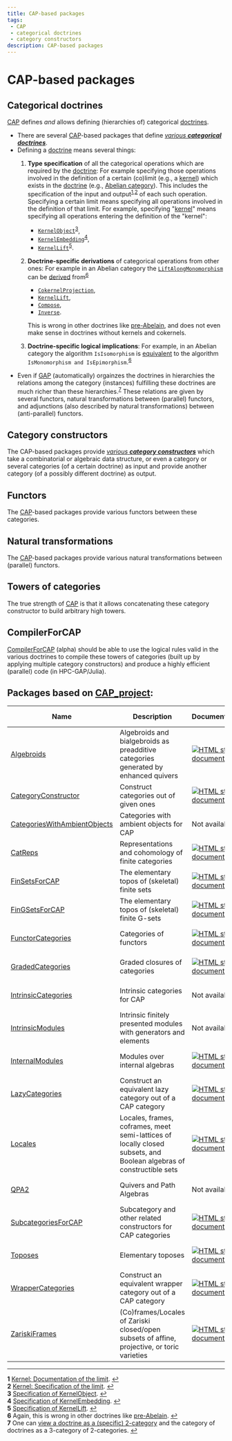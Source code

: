 ```yaml
---
title: CAP-based packages
tags:
 - CAP
 - categorical doctrines
 - category constructors
description: CAP-based packages
---
```


# CAP-based packages

## Categorical doctrines

[CAP][CAP] defines *and* allows defining (hierarchies of) categorical [doctrines][doctrine].
   * There are several [CAP][CAP]-based packages that define [*various* ***categorical doctrines***](doctrines).
   * Defining a [doctrine][doctrine] means several things:
       1. **Type specification** of all the categorical operations which are required by the [doctrine][doctrine]: For example specifying those operations involved in the definition of a certain (co)limit (e.g., a [kernel](https://ncatlab.org/nlab/show/kernel)) which exists in the [doctrine][doctrine] (e.g., [Abelian category](https://ncatlab.org/nlab/show/abelian+category)). This includes the specification of the input and output<sup id="a1">[1](#f1),</sup><sup id="a2">[2](#f2)</sup> of each such operation. Specifying a certain limit means specifying all operations involved in the definition of that limit. For example, specifying "[kernel](https://homalg-project.github.io/CAP_project/CAP/doc/chap6_mj.html#X7DCD99628504B810)" means specifying all operations entering the definition of the "kernel":
           - [`KernelObject`](https://homalg-project.github.io/CAP_project/CAP/doc/chap6_mj.html#X82EAD3357C9FE4C8)<sup id="a3">[3](#f3)</sup>,
           - [`KernelEmbedding`](https://homalg-project.github.io/CAP_project/CAP/doc/chap6_mj.html#X8430666980D732FB)<sup id="a4">[4](#f4)</sup>,
           - [`KernelLift`](https://homalg-project.github.io/CAP_project/CAP/doc/chap6_mj.html#X851623317C59DDE5)<sup id="a5">[5](#f5)</sup>.
       2. **Doctrine-specific derivations**  of categorical operations from other ones: For example in an Abelian category the [`LiftAlongMonomorphism`](https://homalg-project.github.io/CAP_project/CAP/doc/chap3_mj.html#X83CDF65582CD9921) can be [derived](https://github.com/homalg-project/CAP_project/blob/85d19bd33e1e3d8971d79f13cf814a5210de3392/CAP/gap/DerivedMethods.gi#L1641) from<sup id="a6">[6](#f6)</sup>
           + [`CokernelProjection`](https://homalg-project.github.io/CAP_project/CAP/doc/chap6_mj.html#X78948D7A7B52AB31),
           + [`KernelLift`](https://homalg-project.github.io/CAP_project/CAP/doc/chap6_mj.html#X851623317C59DDE5),
           + [`Compose`](https://homalg-project.github.io/CAP_project/CAP/doc/chap3_mj.html#X8244F7A0868BE27D),
           + [`Inverse`](https://homalg-project.github.io/CAP_project/CAP/doc/chap3_mj.html#X864F84C47DC1A620).

           This is wrong in other doctrines like [pre-Abelain](https://ncatlab.org/nlab/show/pre-abelian+category), and does not even make sense in doctrines without kernels and cokernels.
       3. **Doctrine-specific logical implications**: For example, in an Abelian category the algorithm `IsIsomorphism` is [equivalent](https://github.com/homalg-project/CAP_project/blob/85d19bd33e1e3d8971d79f13cf814a5210de3392/CAP/LogicForCategories/PredicateImplicationsForAbelianCategories.tex#L1) to the algorithm `IsMonomorphism and IsEpimorphism`.<sup id="a6">[6](#f6)</sup>
   * Even if [GAP][GAP] (automatically) orgainzes the doctrines in hierarchies the relations among the category (instances) fulfilling these doctrines are much richer than these hierarchies.<sup id="a7">[7](#f7)</sup> These relations are given by several functors, natural transformations between (parallel) functors, and adjunctions (also described by natural transformations) between (anti-parallel) functors.

## Category constructors

The CAP-based packages provide [*various* ***category constructors***](constructors) which take a combinatorial or algebraic data structure, or even a category or several categories (of a certain doctrine) as input and provide another category (of a possibly different doctrine) as output.

## Functors

The [CAP][CAP]-based packages provide various functors between these categories.

## Natural transformations

The [CAP][CAP]-based packages provide various natural transformations between (parallel) functors.

## Towers of categories

The true strength of [CAP][CAP] is that it allows concatenating these category constructor to build arbitrary high towers.

## CompilerForCAP

[CompilerForCAP](https://github.com/homalg-project/CAP_project/tree/master/CompilerForCAP) (alpha) should be able to use the logical rules valid in the various doctrines to compile these towers of categories (built up by applying multiple category constructors) and produce a highly efficient (parallel) code (in HPC-GAP/Julia).

<!-- BEGIN CAP_project USED_BY -->
## Packages based on [CAP_project](https://github.com/homalg-project/CAP_project):

| Name | Description | Documentation | Build Status | Code Coverage | Status |
| ---- | ----------- | ------------- | ------------ | ------------- | ------ |
| [Algebroids](https://github.com/homalg-project/Algebroids) | Algebroids and bialgebroids as preadditive categories generated by enhanced quivers | [![HTML stable documentation][docs-Algebroids-img]][docs-Algebroids-url] | [![Build Status][tests-Algebroids-img]][tests-Algebroids-url] | [![Code Coverage][codecov-Algebroids-img]][codecov-Algebroids-url] | dev |
| [CategoryConstructor](https://github.com/homalg-project/CategoryConstructor) | Construct categories out of given ones | [![HTML stable documentation][docs-CategoryConstructor-img]][docs-CategoryConstructor-url] | [![Build Status][tests-CategoryConstructor-img]][tests-CategoryConstructor-url] | [![Code Coverage][codecov-CategoryConstructor-img]][codecov-CategoryConstructor-url] | dev |
| [CategoriesWithAmbientObjects](https://github.com/homalg-project/CategoriesWithAmbientObjects) | Categories with ambient objects for CAP | Not available | [![Build Status][tests-CategoriesWithAmbientObjects-img]][tests-CategoriesWithAmbientObjects-url] | [![Code Coverage][codecov-CategoriesWithAmbientObjects-img]][codecov-CategoriesWithAmbientObjects-url] | dev |
| [CatReps](https://github.com/homalg-project/CatReps) | Representations and cohomology of finite categories | [![HTML stable documentation][docs-CatReps-img]][docs-CatReps-url] | [![Build Status][tests-CatReps-img]][tests-CatReps-url] | [![Code Coverage][codecov-CatReps-img]][codecov-CatReps-url] | dev |
| [FinSetsForCAP](https://github.com/homalg-project/FinSetsForCAP) | The elementary topos of (skeletal) finite sets | [![HTML stable documentation][docs-FinSetsForCAP-img]][docs-FinSetsForCAP-url] | [![Build Status][tests-FinSetsForCAP-img]][tests-FinSetsForCAP-url] | [![Code Coverage][codecov-FinSetsForCAP-img]][codecov-FinSetsForCAP-url] | dev |
| [FinGSetsForCAP](https://github.com/homalg-project/FinGSetsForCAP) | The elementary topos of (skeletal) finite G-sets | [![HTML stable documentation][docs-FinGSetsForCAP-img]][docs-FinGSetsForCAP-url] | [![Build Status][tests-FinGSetsForCAP-img]][tests-FinGSetsForCAP-url] | [![Code Coverage][codecov-FinGSetsForCAP-img]][codecov-FinGSetsForCAP-url] | dev |
| [FunctorCategories](https://github.com/homalg-project/FunctorCategories) | Categories of functors | [![HTML stable documentation][docs-FunctorCategories-img]][docs-FunctorCategories-url] | [![Build Status][tests-FunctorCategories-img]][tests-FunctorCategories-url] | [![Code Coverage][codecov-FunctorCategories-img]][codecov-FunctorCategories-url] | dev |
| [GradedCategories](https://github.com/homalg-project/GradedCategories) | Graded closures of categories | [![HTML stable documentation][docs-GradedCategories-img]][docs-GradedCategories-url] | [![Build Status][tests-GradedCategories-img]][tests-GradedCategories-url] | [![Code Coverage][codecov-GradedCategories-img]][codecov-GradedCategories-url] | dev |
| [IntrinsicCategories](https://github.com/homalg-project/IntrinsicCategories) | Intrinsic categories for CAP | Not available | [![Build Status][tests-IntrinsicCategories-img]][tests-IntrinsicCategories-url] | [![Code Coverage][codecov-IntrinsicCategories-img]][codecov-IntrinsicCategories-url] | dev |
| [IntrinsicModules](https://github.com/homalg-project/IntrinsicModules) | Intrinsic finitely presented modules with generators and elements | Not available | [![Build Status][tests-IntrinsicModules-img]][tests-IntrinsicModules-url] | [![Code Coverage][codecov-IntrinsicModules-img]][codecov-IntrinsicModules-url] | dev |
| [InternalModules](https://github.com/homalg-project/InternalModules) | Modules over internal algebras | [![HTML stable documentation][docs-InternalModules-img]][docs-InternalModules-url] | [![Build Status][tests-InternalModules-img]][tests-InternalModules-url] | [![Code Coverage][codecov-InternalModules-img]][codecov-InternalModules-url] | dev |
| [LazyCategories](https://github.com/homalg-project/LazyCategories) | Construct an equivalent lazy category out of a CAP category | [![HTML stable documentation][docs-LazyCategories-img]][docs-LazyCategories-url] | [![Build Status][tests-LazyCategories-img]][tests-LazyCategories-url] | [![Code Coverage][codecov-LazyCategories-img]][codecov-LazyCategories-url] | dev |
| [Locales](https://github.com/homalg-project/Locales) | Locales, frames, coframes, meet semi-lattices of locally closed subsets, and Boolean algebras of constructible sets | [![HTML stable documentation][docs-Locales-img]][docs-Locales-url] | [![Build Status][tests-Locales-img]][tests-Locales-url] | [![Code Coverage][codecov-Locales-img]][codecov-Locales-url] | dev |
| [QPA2](https://github.com/homalg-project/QPA2) | Quivers and Path Algebras | Not available | [![Build Status][tests-QPA2-img]][tests-QPA2-url] | [![Code Coverage][codecov-QPA2-img]][codecov-QPA2-url] | dev |
| [SubcategoriesForCAP](https://github.com/homalg-project/SubcategoriesForCAP) | Subcategory and other related constructors for CAP categories | [![HTML stable documentation][docs-SubcategoriesForCAP-img]][docs-SubcategoriesForCAP-url] | [![Build Status][tests-SubcategoriesForCAP-img]][tests-SubcategoriesForCAP-url] | [![Code Coverage][codecov-SubcategoriesForCAP-img]][codecov-SubcategoriesForCAP-url] | dev |
| [Toposes](https://github.com/homalg-project/Toposes) | Elementary toposes | [![HTML stable documentation][docs-Toposes-img]][docs-Toposes-url] | [![Build Status][tests-Toposes-img]][tests-Toposes-url] | [![Code Coverage][codecov-Toposes-img]][codecov-Toposes-url] | dev |
| [WrapperCategories](https://github.com/homalg-project/WrapperCategories) | Construct an equivalent wrapper category out of a CAP category | [![HTML stable documentation][docs-WrapperCategories-img]][docs-WrapperCategories-url] | [![Build Status][tests-WrapperCategories-img]][tests-WrapperCategories-url] | [![Code Coverage][codecov-WrapperCategories-img]][codecov-WrapperCategories-url] | dev |
| [ZariskiFrames](https://github.com/homalg-project/ZariskiFrames) | (Co)frames/Locales of Zariski closed/open subsets of affine, projective, or toric varieties | [![HTML stable documentation][docs-ZariskiFrames-img]][docs-ZariskiFrames-url] | [![Build Status][tests-ZariskiFrames-img]][tests-ZariskiFrames-url] | [![Code Coverage][codecov-ZariskiFrames-img]][codecov-ZariskiFrames-url] | dev |

[docs-Algebroids-img]: https://img.shields.io/badge/HTML-stable-blue.svg
[docs-Algebroids-url]: https://homalg-project.github.io/Algebroids/doc/chap0_mj.html

[tests-Algebroids-img]: https://github.com/homalg-project/Algebroids/workflows/Tests/badge.svg?branch=master
[tests-Algebroids-url]: https://github.com/homalg-project/Algebroids/actions?query=workflow%3ATests+branch%3Amaster

[codecov-Algebroids-img]: https://codecov.io/gh/homalg-project/Algebroids/branch/master/graph/badge.svg
[codecov-Algebroids-url]: https://codecov.io/gh/homalg-project/Algebroids

[docs-CategoryConstructor-img]: https://img.shields.io/badge/HTML-stable-blue.svg
[docs-CategoryConstructor-url]: https://homalg-project.github.io/CategoryConstructor/doc/chap0_mj.html

[tests-CategoryConstructor-img]: https://github.com/homalg-project/CategoryConstructor/workflows/Tests/badge.svg?branch=master
[tests-CategoryConstructor-url]: https://github.com/homalg-project/CategoryConstructor/actions?query=workflow%3ATests+branch%3Amaster

[codecov-CategoryConstructor-img]: https://codecov.io/gh/homalg-project/CategoryConstructor/branch/master/graph/badge.svg
[codecov-CategoryConstructor-url]: https://codecov.io/gh/homalg-project/CategoryConstructor

[tests-CategoriesWithAmbientObjects-img]: https://github.com/homalg-project/CategoriesWithAmbientObjects/workflows/Tests/badge.svg?branch=master
[tests-CategoriesWithAmbientObjects-url]: https://github.com/homalg-project/CategoriesWithAmbientObjects/actions?query=workflow%3ATests+branch%3Amaster

[codecov-CategoriesWithAmbientObjects-img]: https://codecov.io/gh/homalg-project/CategoriesWithAmbientObjects/branch/master/graph/badge.svg
[codecov-CategoriesWithAmbientObjects-url]: https://codecov.io/gh/homalg-project/CategoriesWithAmbientObjects

[docs-CatReps-img]: https://img.shields.io/badge/HTML-stable-blue.svg
[docs-CatReps-url]: https://homalg-project.github.io/CatReps/doc/chap0_mj.html

[tests-CatReps-img]: https://github.com/homalg-project/CatReps/workflows/Tests/badge.svg?branch=master
[tests-CatReps-url]: https://github.com/homalg-project/CatReps/actions?query=workflow%3ATests+branch%3Amaster

[codecov-CatReps-img]: https://codecov.io/gh/homalg-project/CatReps/branch/master/graph/badge.svg
[codecov-CatReps-url]: https://codecov.io/gh/homalg-project/CatReps

[docs-FinSetsForCAP-img]: https://img.shields.io/badge/HTML-stable-blue.svg
[docs-FinSetsForCAP-url]: https://homalg-project.github.io/FinSetsForCAP/doc/chap0_mj.html

[tests-FinSetsForCAP-img]: https://github.com/homalg-project/FinSetsForCAP/workflows/Tests/badge.svg?branch=master
[tests-FinSetsForCAP-url]: https://github.com/homalg-project/FinSetsForCAP/actions?query=workflow%3ATests+branch%3Amaster

[codecov-FinSetsForCAP-img]: https://codecov.io/gh/homalg-project/FinSetsForCAP/branch/master/graph/badge.svg
[codecov-FinSetsForCAP-url]: https://codecov.io/gh/homalg-project/FinSetsForCAP

[docs-FinGSetsForCAP-img]: https://img.shields.io/badge/HTML-stable-blue.svg
[docs-FinGSetsForCAP-url]: https://homalg-project.github.io/FinGSetsForCAP/doc/chap0_mj.html

[tests-FinGSetsForCAP-img]: https://github.com/homalg-project/FinGSetsForCAP/workflows/Tests/badge.svg?branch=master
[tests-FinGSetsForCAP-url]: https://github.com/homalg-project/FinGSetsForCAP/actions?query=workflow%3ATests+branch%3Amaster

[codecov-FinGSetsForCAP-img]: https://codecov.io/gh/homalg-project/FinGSetsForCAP/branch/master/graph/badge.svg
[codecov-FinGSetsForCAP-url]: https://codecov.io/gh/homalg-project/FinGSetsForCAP

[docs-FunctorCategories-img]: https://img.shields.io/badge/HTML-stable-blue.svg
[docs-FunctorCategories-url]: https://homalg-project.github.io/FunctorCategories/doc/chap0_mj.html

[tests-FunctorCategories-img]: https://github.com/homalg-project/FunctorCategories/workflows/Tests/badge.svg?branch=master
[tests-FunctorCategories-url]: https://github.com/homalg-project/FunctorCategories/actions?query=workflow%3ATests+branch%3Amaster

[codecov-FunctorCategories-img]: https://codecov.io/gh/homalg-project/FunctorCategories/branch/master/graph/badge.svg
[codecov-FunctorCategories-url]: https://codecov.io/gh/homalg-project/FunctorCategories

[docs-GradedCategories-img]: https://img.shields.io/badge/HTML-stable-blue.svg
[docs-GradedCategories-url]: https://homalg-project.github.io/GradedCategories/doc/chap0_mj.html

[tests-GradedCategories-img]: https://github.com/homalg-project/GradedCategories/workflows/Tests/badge.svg?branch=master
[tests-GradedCategories-url]: https://github.com/homalg-project/GradedCategories/actions?query=workflow%3ATests+branch%3Amaster

[codecov-GradedCategories-img]: https://codecov.io/gh/homalg-project/GradedCategories/branch/master/graph/badge.svg
[codecov-GradedCategories-url]: https://codecov.io/gh/homalg-project/GradedCategories

[tests-IntrinsicCategories-img]: https://github.com/homalg-project/IntrinsicCategories/workflows/Tests/badge.svg?branch=master
[tests-IntrinsicCategories-url]: https://github.com/homalg-project/IntrinsicCategories/actions?query=workflow%3ATests+branch%3Amaster

[codecov-IntrinsicCategories-img]: https://codecov.io/gh/homalg-project/IntrinsicCategories/branch/master/graph/badge.svg
[codecov-IntrinsicCategories-url]: https://codecov.io/gh/homalg-project/IntrinsicCategories

[tests-IntrinsicModules-img]: https://github.com/homalg-project/IntrinsicModules/workflows/Tests/badge.svg?branch=master
[tests-IntrinsicModules-url]: https://github.com/homalg-project/IntrinsicModules/actions?query=workflow%3ATests+branch%3Amaster

[codecov-IntrinsicModules-img]: https://codecov.io/gh/homalg-project/IntrinsicModules/branch/master/graph/badge.svg
[codecov-IntrinsicModules-url]: https://codecov.io/gh/homalg-project/IntrinsicModules

[docs-InternalModules-img]: https://img.shields.io/badge/HTML-stable-blue.svg
[docs-InternalModules-url]: https://homalg-project.github.io/InternalModules/doc/chap0_mj.html

[tests-InternalModules-img]: https://github.com/homalg-project/InternalModules/workflows/Tests/badge.svg?branch=master
[tests-InternalModules-url]: https://github.com/homalg-project/InternalModules/actions?query=workflow%3ATests+branch%3Amaster

[codecov-InternalModules-img]: https://codecov.io/gh/homalg-project/InternalModules/branch/master/graph/badge.svg
[codecov-InternalModules-url]: https://codecov.io/gh/homalg-project/InternalModules

[docs-LazyCategories-img]: https://img.shields.io/badge/HTML-stable-blue.svg
[docs-LazyCategories-url]: https://homalg-project.github.io/LazyCategories/doc/chap0_mj.html

[tests-LazyCategories-img]: https://github.com/homalg-project/LazyCategories/workflows/Tests/badge.svg?branch=master
[tests-LazyCategories-url]: https://github.com/homalg-project/LazyCategories/actions?query=workflow%3ATests+branch%3Amaster

[codecov-LazyCategories-img]: https://codecov.io/gh/homalg-project/LazyCategories/branch/master/graph/badge.svg
[codecov-LazyCategories-url]: https://codecov.io/gh/homalg-project/LazyCategories

[docs-Locales-img]: https://img.shields.io/badge/HTML-stable-blue.svg
[docs-Locales-url]: https://homalg-project.github.io/Locales/doc/chap0_mj.html

[tests-Locales-img]: https://github.com/homalg-project/Locales/workflows/Tests/badge.svg?branch=master
[tests-Locales-url]: https://github.com/homalg-project/Locales/actions?query=workflow%3ATests+branch%3Amaster

[codecov-Locales-img]: https://codecov.io/gh/homalg-project/Locales/branch/master/graph/badge.svg
[codecov-Locales-url]: https://codecov.io/gh/homalg-project/Locales

[tests-QPA2-img]: https://github.com/homalg-project/QPA2/workflows/Tests/badge.svg?branch=master
[tests-QPA2-url]: https://github.com/homalg-project/QPA2/actions?query=workflow%3ATests+branch%3Amaster

[codecov-QPA2-img]: https://codecov.io/gh/homalg-project/QPA2/branch/master/graph/badge.svg
[codecov-QPA2-url]: https://codecov.io/gh/homalg-project/QPA2

[docs-SubcategoriesForCAP-img]: https://img.shields.io/badge/HTML-stable-blue.svg
[docs-SubcategoriesForCAP-url]: https://homalg-project.github.io/SubcategoriesForCAP/doc/chap0_mj.html

[tests-SubcategoriesForCAP-img]: https://github.com/homalg-project/SubcategoriesForCAP/workflows/Tests/badge.svg?branch=master
[tests-SubcategoriesForCAP-url]: https://github.com/homalg-project/SubcategoriesForCAP/actions?query=workflow%3ATests+branch%3Amaster

[codecov-SubcategoriesForCAP-img]: https://codecov.io/gh/homalg-project/SubcategoriesForCAP/branch/master/graph/badge.svg
[codecov-SubcategoriesForCAP-url]: https://codecov.io/gh/homalg-project/SubcategoriesForCAP

[docs-Toposes-img]: https://img.shields.io/badge/HTML-stable-blue.svg
[docs-Toposes-url]: https://homalg-project.github.io/Toposes/doc/chap0_mj.html

[tests-Toposes-img]: https://github.com/homalg-project/Toposes/workflows/Tests/badge.svg?branch=master
[tests-Toposes-url]: https://github.com/homalg-project/Toposes/actions?query=workflow%3ATests+branch%3Amaster

[codecov-Toposes-img]: https://codecov.io/gh/homalg-project/Toposes/branch/master/graph/badge.svg
[codecov-Toposes-url]: https://codecov.io/gh/homalg-project/Toposes

[docs-WrapperCategories-img]: https://img.shields.io/badge/HTML-stable-blue.svg
[docs-WrapperCategories-url]: https://homalg-project.github.io/WrapperCategories/doc/chap0_mj.html

[tests-WrapperCategories-img]: https://github.com/homalg-project/WrapperCategories/workflows/Tests/badge.svg?branch=master
[tests-WrapperCategories-url]: https://github.com/homalg-project/WrapperCategories/actions?query=workflow%3ATests+branch%3Amaster

[codecov-WrapperCategories-img]: https://codecov.io/gh/homalg-project/WrapperCategories/branch/master/graph/badge.svg
[codecov-WrapperCategories-url]: https://codecov.io/gh/homalg-project/WrapperCategories

[docs-ZariskiFrames-img]: https://img.shields.io/badge/HTML-stable-blue.svg
[docs-ZariskiFrames-url]: https://homalg-project.github.io/ZariskiFrames/doc/chap0_mj.html

[tests-ZariskiFrames-img]: https://github.com/homalg-project/ZariskiFrames/workflows/Tests/badge.svg?branch=master
[tests-ZariskiFrames-url]: https://github.com/homalg-project/ZariskiFrames/actions?query=workflow%3ATests+branch%3Amaster

[codecov-ZariskiFrames-img]: https://codecov.io/gh/homalg-project/ZariskiFrames/branch/master/graph/badge.svg
[codecov-ZariskiFrames-url]: https://codecov.io/gh/homalg-project/ZariskiFrames

<!-- END CAP_project USED_BY -->

---

<b id="f1">1</b> [Kernel: Documentation of the limit](https://homalg-project.github.io/CAP_project/CAP/doc/chap6_mj.html#X7DCD99628504B810). [↩](#a1)<br>
<b id="f2">2</b> [Kernel: Specification of the limit](https://github.com/homalg-project/CAP_project/blob/61ee5d2f9c1c596b8a0ccca2682c02d7eef83cda/CAP/gap/MethodRecord.gi#L3798). [↩](#a2)<br>
<b id="f3">3</b> [Specification of KernelObject](https://github.com/homalg-project/CAP_project/blob/61ee5d2f9c1c596b8a0ccca2682c02d7eef83cda/CAP/gap/MethodRecord.gi#L265). [↩](#a3)<br>
<b id="f4">4</b> [Specification of KernelEmbedding](https://github.com/homalg-project/CAP_project/blob/61ee5d2f9c1c596b8a0ccca2682c02d7eef83cda/CAP/gap/MethodRecord.gi#L273). [↩](#a4)<br>
<b id="f5">5</b> [Specification of KernelLift](https://github.com/homalg-project/CAP_project/blob/61ee5d2f9c1c596b8a0ccca2682c02d7eef83cda/CAP/gap/MethodRecord.gi#L311). [↩](#a5)<br>
<b id="f6">6</b> Again, this is wrong in other doctrines like [pre-Abelain](https://ncatlab.org/nlab/show/pre-abelian+category). [↩](#a6)<br>
<b id="f7">7</b> One can [view a doctrine as a (specific) 2-category](https://ncatlab.org/nlab/show/doctrine#as_2categories) and the category of doctrines as a 3-category of 2-categories. [↩](#a7)<br>

<!-- BEGIN FOOTER -->

[GAP]: https://www.gap-system.org/

[CAP_project]: https://github.com/homalg-project/CAP_project/

[CAP]: https://github.com/homalg-project/CAP_project/tree/master/CAP/

[MonoidalCategories]: https://github.com/homalg-project/CAP_project/tree/master/MonoidalCategories/

[TriangulatedCategories]: https://github.com/homalg-project/HigherHomologicalAlgebra/tree/master/TriangulatedCategories/

[Toposes]: https://github.com/homalg-project/Toposes/

[Locales]: https://github.com/homalg-project/Locales

[doctrine]: https://ncatlab.org/nlab/show/doctrine/

[thin]: https://ncatlab.org/nlab/show/thin+category/

<!-- END FOOTER -->

